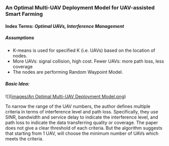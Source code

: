 ### An Optimal Multi-UAV Deployment Model for UAV-assisted Smart Farming

#### Index Terms: *Optimal UAVs, Interference Management*

##### Assumptions

* K-means is used for specified K (i.e. UAVs) based on the location of nodes.
* More UAVs: signal collision, high cost. Fewer UAVs: more path loss, less coverage
* The nodes are performing Random Waypoint Model.

##### Basic Idea:

![]([images/An Optimal Multi-UAV Deployment Model.png](https://github.com/Liam-Tian/ML-in-Livestocks-Management-using-UAV-Paper-Review-/blob/main/images/An%20Optimal%20Multi-UAV%20Deployment%20Model.png))

To narrow the range of the UAV numbers, the author defines multiple criteria in terms of interference level and path loss. Specifically, they use SINR, bandwidth and service delay to indicate the interference level, and path loss to indicate the data transferring quality or coverage. The paper does not give a clear threshold of each criteria. But the algorithm suggests that starting from 1 UAV, will choose the minimum number of UAVs which meets the criteria.


